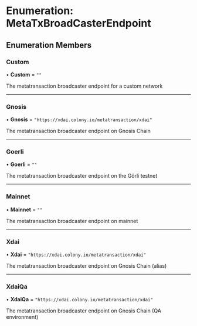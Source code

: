 # Enumeration: MetaTxBroadCasterEndpoint

## Enumeration Members

### Custom

• **Custom** = ``""``

The metatransaction broadcaster endpoint for a custom network

___

### Gnosis

• **Gnosis** = ``"https://xdai.colony.io/metatransaction/xdai"``

The metatransaction broadcaster endpoint on Gnosis Chain

___

### Goerli

• **Goerli** = ``""``

The metatransaction broadcaster endpoint on the Görli testnet

___

### Mainnet

• **Mainnet** = ``""``

The metatransaction broadcaster endpoint on mainnet

___

### Xdai

• **Xdai** = ``"https://xdai.colony.io/metatransaction/xdai"``

The metatransaction broadcaster endpoint on Gnosis Chain (alias)

___

### XdaiQa

• **XdaiQa** = ``"https://xdai.colony.io/metatransaction/xdai"``

The metatransaction broadcaster endpoint on Gnosis Chain (QA environment)
